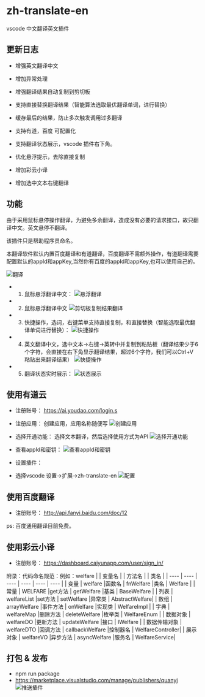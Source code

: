 # zh-translate-en
vscode 中文翻译英文插件

## 更新日志
- 增强英文翻译中文
- 增加异常处理
- 增强翻译结果自动复制到剪切板

- 支持直接替换翻译结果（智能算法选取最优翻译单词，进行替换）

- 缓存最后的结果，防止多次触发调用过多翻译

- 支持有道，百度 可配置化

- 支持翻译状态展示，vscode 插件右下角。
  
- 优化悬浮提示，去除直接复制

- 增加彩云小译
  
- 增加选中文本右键翻译
  
## 功能

由于采用鼠标悬停操作翻译，为避免多余翻译，造成没有必要的请求接口，故只翻译中文。英文悬停不翻译。

该插件只是帮助程序员命名。

本翻译软件默认内置百度翻译和有道翻译，百度翻译不需额外操作，有道翻译需要配置默认的appId和appKey,当然你有百度的appId和appKey,也可以使用自己的。


![翻译](截图/v4.gif)


- 1. 鼠标悬浮翻译中文：
![悬浮翻译](截图/v1.gif)

- 2. 鼠标悬浮翻译中文
![剪切板复制结果翻译](截图/v2.gif)

- 3. 快捷操作，选词，右键菜单支持直接复制，和直接替换（智能选取最优翻译单词进行替换）：
![快捷操作](截图/v6.gif)

- 4. 英文翻译中文，选中文本->右键->英转中并复制到粘贴板（翻译结果少于6个字符，会直接在右下角显示翻译结果，超过6个字符，我们可以Ctrl+V 粘贴出来翻译结果）
![快捷操作](截图/v7.gif)

- 5. 翻译状态实时展示：
![状态展示](截图/v5.png)

## 使用有道云

- 注册账号：
https://ai.youdao.com/login.s

- 注册应用：
创建应用，应用名称随便写
![创建应用](截图/yd1.png)

- 选择开通功能：
选择文本翻译，然后选择使用方式为API
![选择开通功能](截图/yd2.png)
- 查看appId和密钥：
  ![查看appId和密钥](截图/yd3.png)
- 设置插件：
- 选择vscode 设置->扩展->zh-translate-en
 ![配置](截图/yd45.png)


## 使用百度翻译
- 注册账号：
http://api.fanyi.baidu.com/doc/12

ps: 百度通用翻译目前免费。

## 使用彩云小译
- 注册账号：
https://dashboard.caiyunapp.com/user/sign_in/



附录：代码命名规范：例如：welfare
|         | 变量名          |           | 方法名  |        | 类名  |
|  ----   | ----           |  ----     | ----   |  ----  | ----  |
| 变量     | welfare        |函数名      | fnWelfare  |类名     | Welfare |
| 常量     | WELFARE        |get方法     | getWelfare  |基类     | BaseWelfare |
| 列表     | welfareList    |set方法      | setWelfare  |异常类     | AbstractWelfare|
| 数组     | arrayWelfare   |事件方法     | onWelfare  |实现类     | WelfareImpl |
| 字典     | welfareMap   |删除方法     | deleteWelfare  |枚举类     | WelfareEnum |
| 数据对象     | welfareDO   |更新方法     | updateWelfare  |接口     | IWelfare |
| 数据传输对象     | welfareDTO   |回调方法     | callbackWelfare  |控制器名     | WelfareController|
| 展示对象     | welfareVO   |异步方法     | asyncWelfare  |服务名     | WelfareService|


## 打包 & 发布
- npm run package
- https://marketplace.visualstudio.com/manage/publishers/quanyj
 ![推送插件](截图/push.png)







